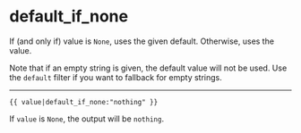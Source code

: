 # default_if_none

If (and only if) value is `None`, uses the given default. Otherwise, uses the value.

Note that if an empty string is given, the default value will not be used. Use the `default` filter if you want to fallback for empty strings.

---

```htmldjango
{{ value|default_if_none:"nothing" }}
```

If `value` is `None`, the output will be `nothing`.
